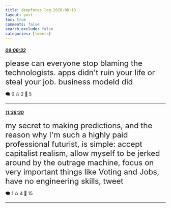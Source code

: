 ```yaml
---
title: deepfates log 2020-08-13
layout: post
toc: true
comments: false
search_exclude: false
categories: [tweets]
---
```



#### <a href = "https://twitter.com/deepfates/status/1293926922267885569">*09:06:32*</a>

<font size="5">please can everyone stop blaming the technologists. apps didn't ruin your life or steal your job.  business modeld did</font>



🗨️ 0 ♺ 2 🤍  5   

---
    
#### <a href = "https://twitter.com/deepfates/status/1293964659477770241">*11:36:30*</a>

<font size="5">my secret to making predictions, and the reason why I'm such a highly paid professional futurist, is simple: accept capitalist realism, allow myself to be jerked around by the outrage machine, focus on very important things like Voting and Jobs, have no engineering skills, tweet</font>



🗨️ 1 ♺ 4 🤍  15   

---
    
            


